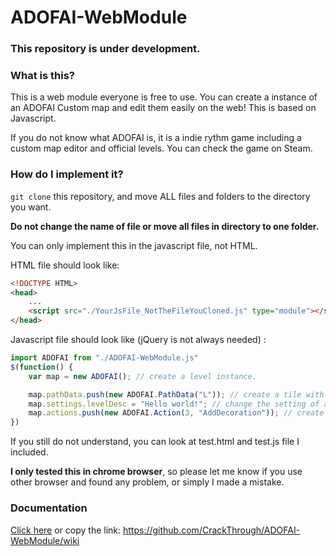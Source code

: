 # ADOFAI-WebModule

### This repository is under development.

### What is this?
This is a web module everyone is free to use.
You can create a instance of an ADOFAI Custom map and edit them easily on the web!
This is based on Javascript.

If you do not know what ADOFAI is, it is a indie rythm game including a custom map editor and official levels.
You can check the game on Steam.

### How do I implement it?
`git clone` this repository, and move ALL files and folders to the directory you want.

**Do not change the name of file or move all files in directory to one folder.**

You can only implement this in the javascript file, not HTML.

HTML file should look like:
```html
<!DOCTYPE HTML>
<head>
    ...
	<script src="./YourJsFile_NotTheFileYouCloned.js" type="module"></script>
</head>
```

Javascript file should look like (jQuery is not always needed) :
```js
import ADOFAI from "./ADOFAI-WebModule.js"
$(function() {
	var map = new ADOFAI(); // create a level instance.

	map.pathData.push(new ADOFAI.PathData("L")); // create a tile with code 'L'.
	map.settings.levelDesc = "Hello world!"; // change the setting of a level.
	map.actions.push(new ADOFAI.Action(3, "AddDecoration")); // create a action and push it.
})
```

If you still do not understand, you can look at test.html and test.js file I included.

**I only tested this in chrome browser**, so please let me know if you use other browser and found any problem, or simply I made a mistake.

### Documentation
[Click here](https://github.com/CrackThrough/ADOFAI-WebModule/wiki) or copy the link: https://github.com/CrackThrough/ADOFAI-WebModule/wiki

